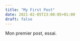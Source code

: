 ```yaml
---
title: "My First Post"
date: 2021-02-05T23:08:05+01:00
draft: false
---
```


Mon premier post, essai.

